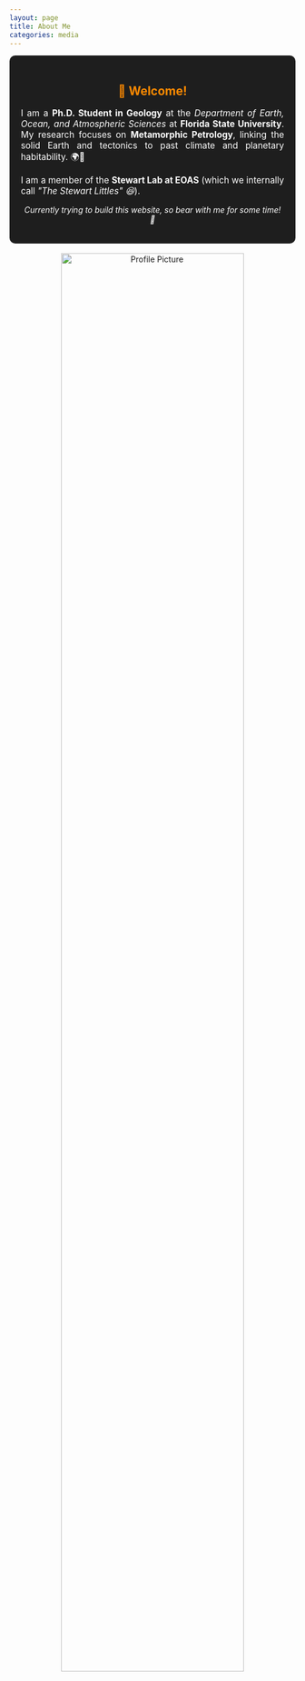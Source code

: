 ```yaml
---
layout: page
title: About Me
categories: media
---
```


<div style="background: #1e1e1e; color: #ffffff; padding: 20px; border-radius: 10px; box-shadow: 0 4px 8px rgba(255, 255, 255, 0.1);">
  <h2 style="color: #ff8a00; text-align: center;">👋 Welcome!</h2>
  
  <p style="text-align: justify; font-size: 1.1em; color: #ffffff;">
    I am a <strong>Ph.D. Student in Geology</strong> at the <em>Department of Earth, Ocean, and Atmospheric Sciences</em> at <strong>Florida State University</strong>. 
    My research focuses on <strong>Metamorphic Petrology</strong>, linking the solid Earth and tectonics to past climate and planetary habitability. 🌍🔬
  </p>

  <p style="text-align: justify; font-size: 1.1em; color: #ffffff;">
    I am a member of the <strong>Stewart Lab at EOAS</strong> (which we internally call <em>"The Stewart Littles" 😆</em>).
  </p>

  <p style="text-align: center; font-style: italic; color: #ffffff;">
    Currently trying to build this website, so bear with me for some time! 🚀
  </p>
</div>

<br>

<div style="text-align: center;">
  <img src="/assets/IMG_3718.JPG" alt="Profile Picture" style="width: 80%; max-width: 500px; height: auto; border-radius: 15px; box-shadow: 0 4px 10px rgba(255, 255, 255, 0.2);">
</div>

<style>
  @media (max-width: 768px) {
    div {
      color: #ffffff !important; /* Ensuring text remains white on mobile */
    }
    p {
      color: #ffffff !important;
    }
  }
</style>


